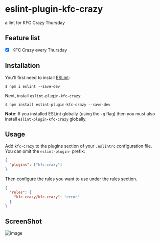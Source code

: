 # eslint-plugin-kfc-crazy

a lint for KFC Crazy Thursday

## Feature list

- [x] KFC Crazy every Thursday

## Installation

You'll first need to install [ESLint](http://eslint.org):

```
$ npm i eslint --save-dev
```

Next, install `eslint-plugin-kfc-crazy`:

```
$ npm install eslint-plugin-kfc-crazy --save-dev
```

**Note:** If you installed ESLint globally (using the `-g` flag) then you must also install `eslint-plugin-kfc-crazy` globally.

## Usage

Add `kfc-crazy` to the plugins section of your `.eslintrc` configuration file. You can omit the `eslint-plugin-` prefix:

```json
{
  "plugins": ["kfc-crazy"]
}
```

Then configure the rules you want to use under the rules section.

```json
{
  "rules": {
    "kfc-crazy/kfc-crazy": "error"
  }
}
```

## ScreenShot

![image](https://user-images.githubusercontent.com/897401/186560345-1b64a066-9dd4-46cc-9861-ff616a0f871d.png)

